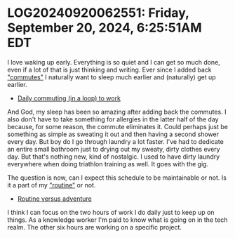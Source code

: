 # LOG20240920062551: Friday, September 20, 2024,  6:25:51AM EDT

I love waking up early. Everything is so quiet and I can get so much done, even if a lot of that is just thinking and writing. Ever since I added back ["commutes"](../2715) I naturally want to sleep much earlier and (naturally) get up earlier.

* [Daily commuting (in a loop) to work](../2715)

And God, my sleep has been so amazing after adding back the commutes. I also don't have to take something for allergies in the latter half of the day because, for some reason, the commute eliminates it. Could perhaps just be something as simple as sweating it out and then having a second shower every day. But boy do I go through laundry a lot faster. I've had to dedicate an entire small bathroom just to drying out my sweaty, dirty clothes every day. But that's nothing new, kind of nostalgic. I used to have dirty laundry everywhere when doing triathlon training as well. It goes with the gig.

The question is now, can I expect this schedule to be maintainable or not. Is it a part of my ["routine"](../2716) or not.

* [Routine versus adventure](../2716)

I think I can focus on the two hours of work I do daily just to keep up on things. As a knowledge worker I'm paid to know what is going on in the tech realm.  The other six hours are working on a specific project.
